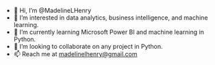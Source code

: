 - 👋 Hi, I’m @MadelineLHenry
- 👀 I’m interested in data analytics, business intelligence, and machine learning. 
- 🌱 I’m currently learning Microsoft Power BI and machine learning in Python.
- 💞️ I’m looking to collaborate on any project in Python.
- 📫 Reach me at madelinelhenry@gmail.com 

<!---
MadelineLHenry/MadelineLHenry is a ✨ special ✨ repository because its `README.md` (this file) appears on your GitHub profile.
You can click the Preview link to take a look at your changes.
--->
